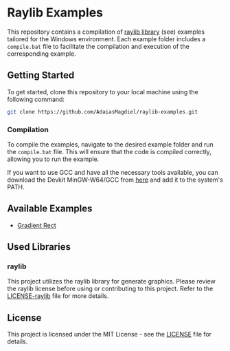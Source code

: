 # Raylib Examples

This repository contains a compilation of [raylib library](https://github.com/raysan5/raylib) (see) examples tailored for the Windows environment. Each example folder includes a `compile.bat` file to facilitate the compilation and execution of the corresponding example.

## Getting Started

To get started, clone this repository to your local machine using the following command:

```bash
git clone https://github.com/AdaiasMagdiel/raylib-examples.git
```

### Compilation

To compile the examples, navigate to the desired example folder and run the `compile.bat` file. This will ensure that the code is compiled correctly, allowing you to run the example.

If you want to use GCC and have all the necessary tools available, you can download the Devkit MinGW-W64/GCC from [here](https://github.com/skeeto/w64devkit/) and add it to the system's PATH.

## Available Examples

- [Gradient Rect](gradient_rect/main.c)

## Used Libraries

### raylib

This project utilizes the raylib library for generate graphics. Please review the raylib license before using or contributing to this project. Refer to the [LICENSE-raylib](raylib/LICENSE-raylib) file for more details.

## License

This project is licensed under the MIT License - see the [LICENSE](LICENSE) file for details.
